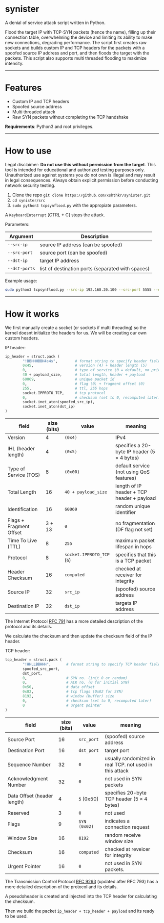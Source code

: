 
# synister

A denial of service attack script written in Python.

Flood the target IP with TCP-SYN packets (hence the name), filling up their connection table, overwhelming the device and limiting its ability to make new connections, degrading performance. The script first creates raw sockets and builds custom IP and TCP headers for the packets with a spoofed source IP address and port, and then floods the target with the packets. This script also supports multi threaded flooding to maximize intensity.

---

# Features

- Custom IP and TCP headers
- Spoofed source address
- Multi threaded attack
- Raw SYN packets without completing the TCP handshake

**Requirements**: Python3 and root privileges.

---

# How to use

Legal disclaimer: **Do not use this without permission from the target**. This tool is intended for educational and authorized testing purposes only. Unauthorized use against systems you do not own is illegal and may result in legal consequences. Always obtain explicit permission before conducting network security testing.

1.  Clone the repo `git clone https://github.com/xshthkr/synister.git`
2. `cd synister/src`
3. `sudo python3 tcpsynflood.py` with the appropiate parameters.

A `KeyboardInterrupt` [CTRL + C] stops the attack.

Parameters:

| Argument     | Description                                           |
|--------------|-------------------------------------------------------|
| `--src-ip`   | source IP address (can be spoofed)                    |
| `--src-port` | source port (can be spoofed)                          |
| `--dst-ip`   | target IP address                                     |
| `--dst-ports`| list of destination ports (separated with spaces)     |

Example usage:

```bash
sudo python3 tcpsynflood.py --src-ip 192.168.20.100 --src-port 5555 --dst-ip 192.168.20.200 --dst-ports 80 443 53
```

---

# How it works

We first manually create a socket (or sockets if multi threading) so the kernel doesnt initialize the headers for us. We will be creating our own custom headers.

IP header:

```python
ip_header = struct.pack (
        "!BBHHHBBH4s4s",        # format string to specify header fields
        0x45,                   # version (4) + header length (5)
        0,                      # type of service (0 = default, no priority)   
        40 + payload_size,      # total length, header + payload 
        60069,                  # unique packet id 
        0,                      # flag (0) + fragment offset (0) 
        255,                    # ttl, 255 hops 
        socket.IPPROTO_TCP,     # tcp protocol 
        0,                      # checksum (set to 0, recomputed later) 
        socket.inet_aton(spoofed_src_ip), 
        socket.inet_aton(dst_ip)
)
```

| field | size (bits) | value | meaning|
|---|---|---|---|
| Version | 4  | `(0x4)` | IPv4 |
| IHL (header length) | 4  | `(0x5)` | specifies a 20-byte IP header (5 × 4 bytes) |
| Type of Service (TOS) | 8  | `(0x00)` | default service (not using QoS features) |
| Total Length | 16 | `40 + payload_size` | length of IP header + TCP header + payload |
| Identification | 16 | `60069` | random unique identifier |
| Flags + Fragment Offset | 3 + 13 | `0` | no fragmentation (DF flag not set) |
| Time To Live (TTL) | 8  | `255` | maximum packet lifespan in hops |
| Protocol | 8  | `socket.IPPROTO_TCP` (`6`) | specifies that this is a TCP packet |
| Header Checksum | 16 | `computed` | checked at receiver for integrity |
| Source IP | 32 | `src_ip` | (spoofed) source address |
| Destination IP | 32 | `dst_ip` | targets IP address |

The Internet Protocol [RFC 791](https://www.ietf.org/rfc/rfc791.txt) has a more detailed description of the protocol and its details.

We calculate the checksum and then update the checksum field of the IP header.

TCP header:

```python
tcp_header = struct.pack (
        "!HHLLBBHHH",       # format string to specify TCP header fields 
        spoofed_src_port, 
        dst_port,
        0,                  # SYN no. (init 0 or random)
        0,                  # ACK no. (0 for initial SYN)
        0x50,               # data offset 
        0x02,               # tcp flags (0x02 for SYN)
        8192,               # window (buffer) size
        0,                  # checksum (set to 0, recomputed later)
        0                   # urgent pointer
)
```

| field | size (bits) | value | meaning |
|-----|----|----|---|
| Source Port | 16 | `src_port` | (spoofed) source address |
| Destination Port | 16 | `dst_port` | target port  |
| Sequence Number | 32 | `0` | usually randomized in real TCP. not used in this attack |
| Acknowledgment Number | 32 | `0` | not used in SYN packets |
| Data Offset (header length) | 4  | `5` (0x50) | specifies 20-byte TCP header (5 × 4 bytes) |
| Reserved | 3  | `0` | not used |
| Flags | 9  | `SYN (0x02)` | indicates a connection request |
| Window Size | 16 | `8192` | random receive window size |
| Checksum | 16 | `computed` | checked at reveicer for integrity |
| Urgent Pointer | 16 | `0` | not used in SYN packets. |

The Transmission Control Protocol [RFC 9293](https://www.ietf.org/rfc/rfc9293.txt) (updated after RFC 793) has a more detailed description of the protocol and its details.

A pseudoheader is created and injected into the TCP header for calculating the checksum.

Then we build the packet `ip_header + tcp_header + payload` and its ready to be used.
